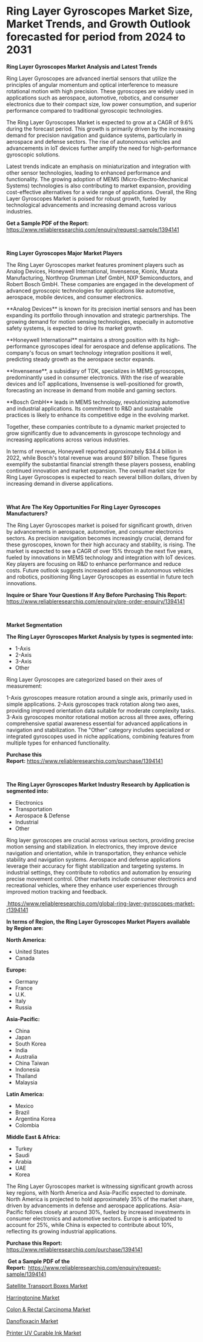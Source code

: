 <p><h1>Ring Layer Gyroscopes Market Size, Market Trends, and Growth Outlook forecasted for period from 2024 to 2031</h1></p><p><strong>Ring Layer Gyroscopes Market Analysis and Latest Trends</strong></p>
<p><p>Ring Layer Gyroscopes are advanced inertial sensors that utilize the principles of angular momentum and optical interference to measure rotational motion with high precision. These gyroscopes are widely used in applications such as aerospace, automotive, robotics, and consumer electronics due to their compact size, low power consumption, and superior performance compared to traditional gyroscopic technologies.</p><p>The Ring Layer Gyroscopes Market is expected to grow at a CAGR of 9.6% during the forecast period. This growth is primarily driven by the increasing demand for precision navigation and guidance systems, particularly in aerospace and defense sectors. The rise of autonomous vehicles and advancements in IoT devices further amplify the need for high-performance gyroscopic solutions.</p><p>Latest trends indicate an emphasis on miniaturization and integration with other sensor technologies, leading to enhanced performance and functionality. The growing adoption of MEMS (Micro-Electro-Mechanical Systems) technologies is also contributing to market expansion, providing cost-effective alternatives for a wide range of applications. Overall, the Ring Layer Gyroscopes Market is poised for robust growth, fueled by technological advancements and increasing demand across various industries.</p></p>
<p><strong>Get a Sample PDF of the Report:&nbsp;</strong> <a href="https://www.reliableresearchiq.com/enquiry/request-sample/1394141?utm_campaign=1720&utm_medium=2&utm_source=Github&utm_content=ia&utm_term=05122024&utm_id=ring-layer-gyroscopes">https://www.reliableresearchiq.com/enquiry/request-sample/1394141</a></p>
<p>&nbsp;</p>
<p><strong>Ring Layer Gyroscopes Major Market Players</strong></p>
<p><p>The Ring Layer Gyroscopes market features prominent players such as Analog Devices, Honeywell International, Invensense, Kionix, Murata Manufacturing, Northrop Grumman Litef GmbH, NXP Semiconductors, and Robert Bosch GmbH. These companies are engaged in the development of advanced gyroscopic technologies for applications like automotive, aerospace, mobile devices, and consumer electronics.</p><p>**Analog Devices** is known for its precision inertial sensors and has been expanding its portfolio through innovation and strategic partnerships. The growing demand for motion sensing technologies, especially in automotive safety systems, is expected to drive its market growth. </p><p>**Honeywell International** maintains a strong position with its high-performance gyroscopes ideal for aerospace and defense applications. The company's focus on smart technology integration positions it well, predicting steady growth as the aerospace sector expands.</p><p>**Invensense**, a subsidiary of TDK, specializes in MEMS gyroscopes, predominantly used in consumer electronics. With the rise of wearable devices and IoT applications, Invensense is well-positioned for growth, forecasting an increase in demand from mobile and gaming sectors.</p><p>**Bosch GmbH** leads in MEMS technology, revolutionizing automotive and industrial applications. Its commitment to R&D and sustainable practices is likely to enhance its competitive edge in the evolving market.</p><p>Together, these companies contribute to a dynamic market projected to grow significantly due to advancements in gyroscope technology and increasing applications across various industries. </p><p>In terms of revenue, Honeywell reported approximately $34.4 billion in 2022, while Bosch's total revenue was around $97 billion. These figures exemplify the substantial financial strength these players possess, enabling continued innovation and market expansion. The overall market size for Ring Layer Gyroscopes is expected to reach several billion dollars, driven by increasing demand in diverse applications.</p></p>
<p>&nbsp;</p>
<p><strong>What Are The Key Opportunities For Ring Layer Gyroscopes Manufacturers?</strong></p>
<p><p>The Ring Layer Gyroscopes market is poised for significant growth, driven by advancements in aerospace, automotive, and consumer electronics sectors. As precision navigation becomes increasingly crucial, demand for these gyroscopes, known for their high accuracy and stability, is rising. The market is expected to see a CAGR of over 15% through the next five years, fueled by innovations in MEMS technology and integration with IoT devices. Key players are focusing on R&D to enhance performance and reduce costs. Future outlook suggests increased adoption in autonomous vehicles and robotics, positioning Ring Layer Gyroscopes as essential in future tech innovations.</p></p>
<p><strong>Inquire or Share Your Questions If Any Before Purchasing This Report:</strong> <a href="https://www.reliableresearchiq.com/enquiry/pre-order-enquiry/1394141?utm_campaign=1720&utm_medium=2&utm_source=Github&utm_content=ia&utm_term=05122024&utm_id=ring-layer-gyroscopes">https://www.reliableresearchiq.com/enquiry/pre-order-enquiry/1394141</a></p>
<p>&nbsp;</p>
<p><strong>Market Segmentation</strong></p>
<p><strong>The Ring Layer Gyroscopes Market Analysis by types is segmented into:</strong></p>
<p><ul><li>1-Axis</li><li>2-Axis</li><li>3-Axis</li><li>Other</li></ul></p>
<p><p>Ring Layer Gyroscopes are categorized based on their axes of measurement: </p><p>1-Axis gyroscopes measure rotation around a single axis, primarily used in simple applications. 2-Axis gyroscopes track rotation along two axes, providing improved orientation data suitable for moderate complexity tasks. 3-Axis gyroscopes monitor rotational motion across all three axes, offering comprehensive spatial awareness essential for advanced applications in navigation and stabilization. The "Other" category includes specialized or integrated gyroscopes used in niche applications, combining features from multiple types for enhanced functionality.</p></p>
<p><strong>Purchase this Report:&nbsp;</strong><a href="https://www.reliableresearchiq.com/purchase/1394141?utm_campaign=1720&utm_medium=2&utm_source=Github&utm_content=ia&utm_term=05122024&utm_id=ring-layer-gyroscopes">https://www.reliableresearchiq.com/purchase/1394141</a></p>
<p>&nbsp;</p>
<p><strong>The Ring Layer Gyroscopes Market Industry Research by Application is segmented into:</strong></p>
<p><ul><li>Electronics</li><li>Transportation</li><li>Aerospace & Defense</li><li>Industrial</li><li>Other</li></ul></p>
<p><p>Ring layer gyroscopes are crucial across various sectors, providing precise motion sensing and stabilization. In electronics, they improve device navigation and orientation, while in transportation, they enhance vehicle stability and navigation systems. Aerospace and defense applications leverage their accuracy for flight stabilization and targeting systems. In industrial settings, they contribute to robotics and automation by ensuring precise movement control. Other markets include consumer electronics and recreational vehicles, where they enhance user experiences through improved motion tracking and feedback.</p></p>
<p><a href="https://www.reliableresearchiq.com/global-ring-layer-gyroscopes-market-r1394141?utm_campaign=1720&utm_medium=2&utm_source=Github&utm_content=ia&utm_term=05122024&utm_id=ring-layer-gyroscopes">&nbsp;https://www.reliableresearchiq.com/global-ring-layer-gyroscopes-market-r1394141</a></p>
<p><strong>In terms of Region, the Ring Layer Gyroscopes Market Players available by Region are:</strong></p>
<p>
    <p> <strong> North America: </strong>
        <ul>
            <li>United States</li>
            <li>Canada</li>
        </ul>
        </p> 
    <p> <strong> Europe: </strong>
        <ul>
            <li>Germany</li>
            <li>France</li>
            <li>U.K.</li>
            <li>Italy</li>
            <li>Russia</li>
        </ul>
        </p> 
    <p> <strong> Asia-Pacific: </strong>
        <ul>
            <li>China</li>
            <li>Japan</li>
            <li>South Korea</li>
            <li>India</li>
            <li>Australia</li>
            <li>China Taiwan</li>
            <li>Indonesia</li>
            <li>Thailand</li>
            <li>Malaysia</li>
        </ul>
        </p> 
    <p> <strong> Latin America: </strong>
        <ul>
            <li>Mexico</li>
            <li>Brazil</li>
            <li>Argentina Korea</li>
            <li>Colombia</li>
        </ul>
        </p> 
    <p> <strong> Middle East & Africa: </strong>
        <ul>
            <li>Turkey</li>
            <li>Saudi</li>
            <li>Arabia</li>
            <li>UAE</li>
            <li>Korea</li>
        </ul>
    </p>
    </p>
<p><p>The Ring Layer Gyroscopes market is witnessing significant growth across key regions, with North America and Asia-Pacific expected to dominate. North America is projected to hold approximately 35% of the market share, driven by advancements in defense and aerospace applications. Asia-Pacific follows closely at around 30%, fueled by increased investments in consumer electronics and automotive sectors. Europe is anticipated to account for 25%, while China is expected to contribute about 10%, reflecting its growing industrial applications.</p></p>
<p><strong>Purchase this Report: </strong><a href="https://www.reliableresearchiq.com/purchase/1394141?utm_campaign=1720&utm_medium=2&utm_source=Github&utm_content=ia&utm_term=05122024&utm_id=ring-layer-gyroscopes">https://www.reliableresearchiq.com/purchase/1394141</a></p>
<p>&nbsp;<strong>Get a Sample PDF of the Report:&nbsp;&nbsp;</strong><a href="https://www.reliableresearchiq.com/enquiry/request-sample/1394141?utm_campaign=1720&utm_medium=2&utm_source=Github&utm_content=ia&utm_term=05122024&utm_id=ring-layer-gyroscopes">https://www.reliableresearchiq.com/enquiry/request-sample/1394141</a></p>
<p><strong></strong></p>
<p><p><a href="https://issuu.com/reportprime-2/docs/satellite-transport-boxes-market-size-2030.pptx?utm_campaign=1720&utm_medium=2&utm_source=Github&utm_content=ia&utm_term=05122024&utm_id=ring-layer-gyroscopes">Satellite Transport Boxes Market</a></p><p><a href="https://www.linkedin.com/pulse/compreh-proposis-fbaif?utm_campaign=1720&utm_medium=2&utm_source=Github&utm_content=ia&utm_term=05122024&utm_id=ring-layer-gyroscopes">Harringtonine Market</a></p><p><a href="https://github.com/XavierTyler76/Market-Research-Report-List-1/blob/main/colon-rectal-carcinoma-market.md?utm_campaign=1720&utm_medium=2&utm_source=Github&utm_content=ia&utm_term=05122024&utm_id=ring-layer-gyroscopes">Colon & Rectal Carcinoma Market</a></p><p><a href="https://www.linkedin.com/pulse/danofloxacin-demand-sales-growth-forecasts-2024-2031-market-metro-t21ve?utm_campaign=1720&utm_medium=2&utm_source=Github&utm_content=ia&utm_term=05122024&utm_id=ring-layer-gyroscopes">Danofloxacin Market</a></p><p><a href="https://issuu.com/reportprime-2/docs/printer-uv-curable-ink-market-size-2030.pptx?utm_campaign=1720&utm_medium=2&utm_source=Github&utm_content=ia&utm_term=05122024&utm_id=ring-layer-gyroscopes">Printer UV Curable Ink Market</a></p></p>